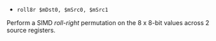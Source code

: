 * `roll8r $mDst0, $mSrc0, $mSrc1`

Perform a SIMD *roll-right* permutation on the 8 x 8-bit values across 2
source registers.
